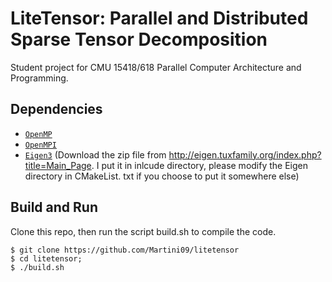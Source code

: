 # LiteTensor: Parallel and Distributed Sparse Tensor Decomposition 
Student project for CMU 15418/618 Parallel Computer Architecture and Programming.

## Dependencies
* [`OpenMP`](http://www.openmp.org)
* [`OpenMPI`](https://www.open-mpi.org)
* [`Eigen3`](http://eigen.tuxfamily.org/index.php?title=Main_Page) (Download the zip file from http://eigen.tuxfamily.org/index.php?title=Main_Page. I put it in inlcude directory, please modify the Eigen directory in CMakeList. txt if you choose to put it somewhere else)

## Build and Run
Clone this repo, then run the script build.sh to compile the code. 
```
$ git clone https://github.com/Martini09/litetensor
$ cd litetensor; 
$ ./build.sh     
```
